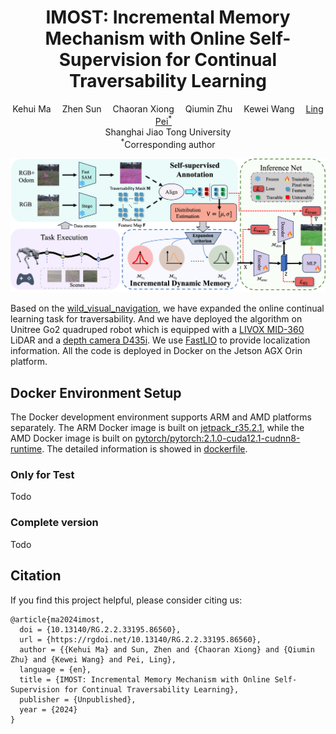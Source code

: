 <div align="center">

<h1>IMOST: Incremental Memory Mechanism with Online Self-Supervision for Continual Traversability Learning</h1>

<div>
    <a target='_blank'>Kehui Ma</a>&emsp;
    <a target='_blank'>Zhen Sun</a>&emsp;
    <a target='_blank'>Chaoran Xiong</a>&emsp;
    <a target='_blank'>Qiumin Zhu</a>&emsp;
    <a target='_blank'>Kewei Wang</a>&emsp;
    <a href='https://scholar.google.com.hk/citations?user=Vm7d2EkAAAAJ&hl=zh-CN&oi=ao' target='_blank'>Ling Pei<sup>*</sup></a>&emsp;
</div>
<div>
    Shanghai Jiao Tong University
</div>

<div>
    <sup>*</sup>Corresponding author
</div>

<!-- <h4 align="center">
  <a href="https://www.youtube.com/watch?v=88_CyBNtEe8&t=168s" target='_blank'>[Demo]</a> •
  <a href="https://arxiv.org/abs/2312.02196" target='_blank'>[arXiv]</a>
</h4> -->

</div>

<!-- This is the pytorch implementation of our paper IMOST at ICRA 2025. -->

![structure.png](./assets/structure.png)

Based on the [wild_visual_navigation](https://github.com/leggedrobotics/wild_visual_navigation.git), we have expanded the online continual learning task for traversability. And we have deployed the algorithm on Unitree Go2 quadruped robot which is equipped with a [LIVOX MID-360](https://www.livoxtech.com/cn/mid-360) LiDAR and a [depth camera D435i](https://www.intelrealsense.com/depth-camera-d435i/). We use [FastLIO](https://github.com/hku-mars/FAST_LIO) to provide localization information. All the code is deployed in Docker on the Jetson AGX Orin platform.

## Docker Environment Setup

The Docker development environment supports ARM and AMD platforms separately. The ARM Docker image is built on [jetpack_r35.2.1](https://catalog.ngc.nvidia.com/orgs/nvidia/containers/l4t-ml/tags), while the AMD Docker image is built on [pytorch/pytorch:2.1.0-cuda12.1-cudnn8-runtime](https://hub.docker.com/r/pytorch/pytorch).
The detailed information is showed in [dockerfile](./docker/README.md).

### Only for Test
Todo
<!-- We tested our code on Windows with `Python 3.8.15`, `Pytorch 1.10.2` with `cuda11.1`, other dependencies are specified in `requirements.txt`.

```python
conda create -n dynaip python==3.8.15
conda activate dynaip
pip install torch==1.10.2+cu111 torchvision==0.11.3+cu111 torchaudio==0.10.2 -f https://download.pytorch.org/whl/cu111/torch_stable.html
pip install -r requirements.txt
``` -->

### Complete version
Todo


## Citation

If you find this project helpful, please consider citing us:

```
@article{ma2024imost,
  doi = {10.13140/RG.2.2.33195.86560},
  url = {https://rgdoi.net/10.13140/RG.2.2.33195.86560},
  author = {{Kehui Ma} and Sun, Zhen and {Chaoran Xiong} and {Qiumin Zhu} and {Kewei Wang} and Pei, Ling},
  language = {en},
  title = {IMOST: Incremental Memory Mechanism with Online Self-Supervision for Continual Traversability Learning},
  publisher = {Unpublished},
  year = {2024}
}
```